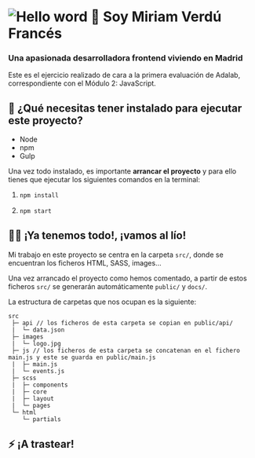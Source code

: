 # ![Hello word](./public/assets/images/hello-world.jpg) 👋 Soy Miriam Verdú Francés

### Una apasionada desarrolladora frontend viviendo en Madrid

Este es el ejercicio realizado de cara a la primera evaluación de Adalab, correspondiente con el Módulo 2: JavaScript.

## 📄 ¿Qué necesitas tener instalado para ejecutar este proyecto?

- Node
- npm
- Gulp

Una vez todo instalado, es importante **arrancar el proyecto** y para ello tienes que ejecutar los siguientes comandos en la terminal:

1. ```bash
   npm install
   ```
2. ```bash
   npm start
   ```

## 👨‍💻 ¡Ya tenemos todo!, ¡vamos al lío!

Mi trabajo en este proyecto se centra en la carpeta `src/`, donde se encuentran los ficheros HTML, SASS, images...

Una vez arrancado el proyecto como hemos comentado, a partir de estos ficheros `src/` se generarán automáticamente `public/` y `docs/`.

La estructura de carpetas que nos ocupan es la siguiente:

```
src
 ├─ api // los ficheros de esta carpeta se copian en public/api/
 |  └─ data.json
 ├─ images
 |  └─ logo.jpg
 ├─ js // los ficheros de esta carpeta se concatenan en el fichero main.js y este se guarda en public/main.js
 |  ├─ main.js
 |  └─ events.js
 ├─ scss
 |  ├─ components
 |  ├─ core
 |  ├─ layout
 |  └─ pages
 └─ html
    └─ partials
```

## ⚡ ¡A trastear!
